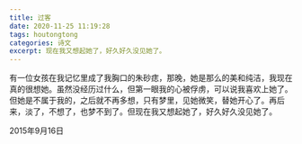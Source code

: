 ```yaml
---
title: 过客
date: 2020-11-25 11:19:28
tags: houtongtong
categories: 诗文
excerpt: 现在我又想起她了，好久好久没见她了。
---
```


有一位女孩在我记忆里成了我胸口的朱砂痣，那晚，她是那么的美和纯洁，我现在真的很想她。虽然没经历过什么，但第一眼我的心被俘虏，可以说我喜欢上她了。但她是不属于我的，之后就不再多想，只有梦里，见她微笑，替她开心了。再后来，淡了，不想了，也梦不到了。但现在我又想起她了，好久好久没见她了。

2015年9月16日
